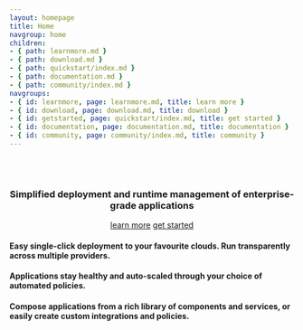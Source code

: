 ```yaml
---
layout: homepage
title: Home
navgroup: home
children:
- { path: learnmore.md }
- { path: download.md }
- { path: quickstart/index.md }
- { path: documentation.md }
- { path: community/index.md }
navgroups:
- { id: learnmore, page: learnmore.md, title: learn more }
- { id: download, page: download.md, title: download }
- { id: getstarted, page: quickstart/index.md, title: get started }
- { id: documentation, page: documentation.md, title: documentation }
- { id: community, page: community/index.md, title: community }
---
```


<div class="jumbotron">
<div id="apachebrooklynbanner">&nbsp;</div>
<div class="row">
<div class="col-md-6">
<div id="brooklynbridge">&nbsp;</div>
</div><!-- column -->
<div class="col-md-6" style="text-align: center" markdown="1">

### Simplified **deployment** and **runtime management** of enterprise-grade applications

<a class="btn btn-primary btn-lg" role="button" href="learnmore.html">learn more</a>
<a class="btn btn-primary btn-lg" role="button" href="quickstart/">get started</a>

</div><!-- column -->
</div><!-- row -->

</div><!-- jumbotron -->

<div class="row">
<div class="col-md-4" markdown="1">

#### Easy **single-click deployment** to your favourite clouds. Run transparently across **multiple providers**.

</div>
<div class="col-md-4" markdown="1">

#### Applications stay **healthy** and **auto-scaled** through your choice of automated policies.

</div>
<div class="col-md-4" markdown="1">

#### **Compose** applications from a rich library of components and services, or easily **create** custom integrations and policies.

</div>
</div><!-- row -->
